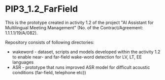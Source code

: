 # PIP3_1.2_FarField

This is the prototype created in activity 1.2 of the project "AI Assistant for Multilingual Meeting Management" (No. of the Contract/Agreement: 1.1.1.1/19/A/082).

Repository consists of following directories:
- wakeword - dataset, scripts and models developed within the activity 1.2 to enable near- and far-field wake-word detection for LV, LT, EE languages 
- ASR - prototype that runs improved ASR model for difficult acoustic conditions (far-field, telephone etc))

